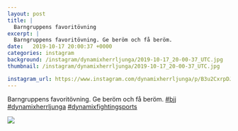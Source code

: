 ```yaml
---
layout: post
title: |
  Barngruppens favoritövning
excerpt: |
  Barngruppens favoritövning. Ge beröm och få beröm.   
date:   2019-10-17 20:00:37 +0000
categories: instagram
background: /instagram/dynamixherrljunga/2019-10-17_20-00-37_UTC.jpg
thumbnail: /instagram/dynamixherrljunga/2019-10-17_20-00-37_UTC.jpg

instagram_url: https://www.instagram.com/dynamixherrljunga/p/B3u2CxrpDJl
---
```

Barngruppens favoritövning. Ge beröm och få beröm. [#bjj](https://www.instagram.com/explore/tags/bjj/) [#dynamixherrljunga](https://www.instagram.com/explore/tags/dynamixherrljunga/) [#dynamixfightingsports](https://www.instagram.com/explore/tags/dynamixfightingsports/)



<img src='{{ site.baseurl }}/instagram/dynamixherrljunga/2019-10-17_20-00-37_UTC.jpg' class='img-fluid' />
